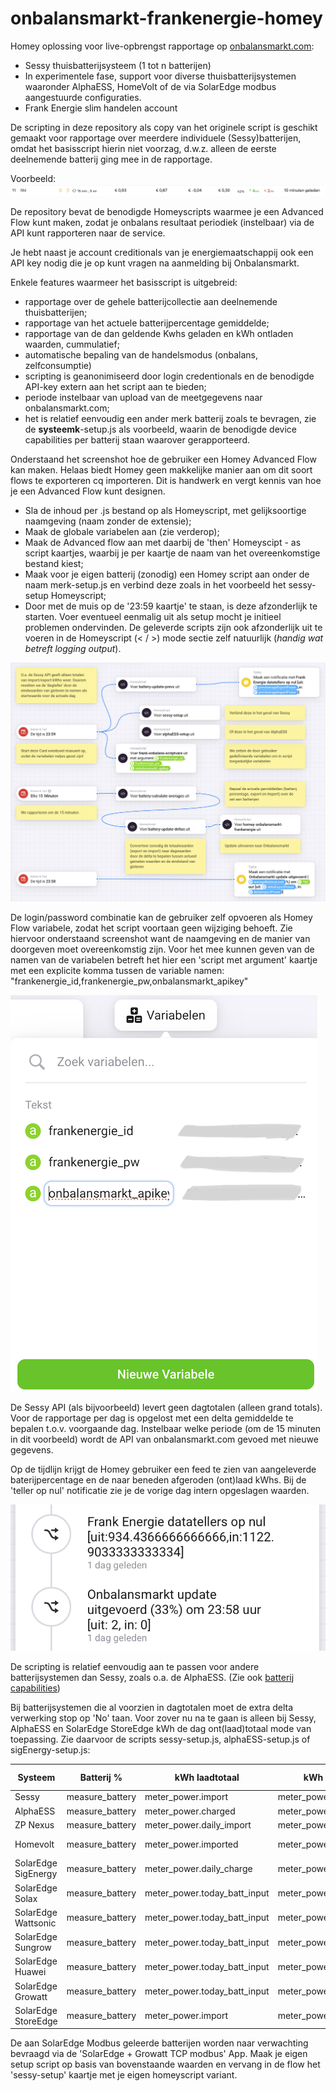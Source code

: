 # onbalansmarkt-frankenergie-homey

Homey oplossing voor live-opbrengst rapportage op [onbalansmarkt.com](https://onbalansmarkt.com):

- Sessy thuisbatterijsysteem (1 tot n batterijen)
- In experimentele fase, support voor diverse thuisbatterijsystemen waaronder AlphaESS, HomeVolt of de via SolarEdge modbus aangestuurde configuraties.
- Frank Energie slim handelen account

De scripting in deze repository als copy van het originele script is geschikt gemaakt voor rapportage over meerdere individuele (Sessy)batterijen, omdat het basisscript hierin niet voorzag, d.w.z. alleen de eerste deelnemende batterij ging mee in de rapportage.

Voorbeeld:
![hhi-onbalans](./hhi-onbalansmarkt.png)

De repository bevat de benodigde Homeyscripts waarmee je een Advanced Flow kunt maken, zodat je onbalans resultaat periodiek (instelbaar) via de API kunt rapporteren naar de service.

Je hebt naast je account creditionals van je energiemaatschappij ook een API key nodig die je op kunt vragen na aanmelding bij Onbalansmarkt.

Enkele features waarmeer het basisscript is uitgebreid:

- rapportage over de gehele batterijcollectie aan deelnemende thuisbatterijen;
- rapportage van het actuele batterijpercentage gemiddelde;
- rapportage van de dan geldende Kwhs geladen en kWh ontladen waarden, cummulatief;
- automatische bepaling van de handelsmodus (onbalans, zelfconsumptie)
- scripting is geanonimiseerd door login credentionals en de benodigde API-key extern aan het script aan te bieden;
- periode instelbaar van upload van de meetgegevens naar onbalansmarkt.com;
- het is relatief eenvoudig een ander merk batterij zoals te bevragen, zie de **systeemk**-setup.js als voorbeeld, waarin de benodigde device capabilities per batterij staan waarover gerapporteerd. 

Onderstaand het screenshot hoe de gebruiker een Homey Advanced Flow kan maken. Helaas biedt Homey geen makkelijke manier aan om dit soort flows te exporteren cq importeren. Dit is handwerk en vergt kennis van hoe je een Advanced Flow kunt designen.

- Sla de inhoud per .js bestand op als Homeyscript, met gelijksoortige naamgeving (naam zonder de extensie);
- Maak de globale variabelen aan (zie verderop);
- Maak de Advanced flow aan met daarbij de 'then' Homeyscipt - as script kaartjes, waarbij je per kaartje de naam van het overeenkomstige bestand kiest;
- Maak voor je eigen batterij (zonodig) een Homey script aan onder de naam  merk-setup.js en verbind deze zoals in het voorbeeld het sessy-setup Homeyscript;
- Door met de muis op de '23:59 kaartje' te staan, is deze afzonderlijk te starten. Voer eventueel eenmalig uit als setup mocht je initieel problemen ondervinden. De geleverde scripts zijn ook afzonderlijk uit te voeren in de Homeyscript (< / >) mode sectie zelf natuurlijk (*handig wat betreft logging output*).

![Homey-FrankEnergie](./Homey-FrankEnergie.png)

De login/password combinatie kan de gebruiker zelf opvoeren als Homey Flow variabele, zodat het script voortaan geen wijziging behoeft. Zie hiervoor onderstaand screenshot want de naamgeving en de manier van doorgeven moet overeenkomstig zijn. Voor het mee kunnen geven van de namen van de variabelen betreft het hier een 'script met argument' kaartje met een explicite komma tussen de variable namen: "frankenergie_id,frankenergie_pw,onbalansmarkt_apikey"

![Homey-variabelen](./Homey-variabelen.png)

De Sessy API (als bijvoorbeeld) levert geen dagtotalen (alleen grand totals). Voor de rapportage per dag is opgelost met een delta gemiddelde te bepalen t.o.v. voorgaande dag.
Instelbaar welke periode (om de 15 minuten in dit voorbeeld) wordt de API van onbalansmarkt.com gevoed met nieuwe gegevens.

Op de tijdlijn krijgt de Homey gebruiker een feed te zien van aangeleverde baterijpercentage en de naar beneden afgeroden (ont)laad kWhs. Bij de 'teller op nul' notificatie zie je de vorige dag intern opgeslagen waarden.

![Tijdlijn voorbeeld](./Tijdlijn%20voorbeeld.png)

De scripting is relatief eenvoudig aan te passen voor andere batterijsystemen dan Sessy, zoals o.a. de AlphaESS.
(Zie ook [batterij capabilities](./batteries.md))

Bij batterijsystemen die al voorzien in dagtotalen moet de extra delta verwerking stop op 'No' taan. Voor zover nu na te gaan is alleen bij Sessy, AlphaESS en SolarEdge StoreEdge kWh de dag ont(laad)totaal mode van toepassing.
Zie daarvoor de scripts sessy-setup.js, alphaESS-setup.js of sigEnergy-setup.js:

| Systeem | Batterij % | kWh laadtotaal | kWh ontlaadtotaal | Driver-Id | Class | delta verwerking |
|---|---|---|---|---|---|---|
| Sessy | measure_battery | meter_power.import | meter_power.export | sessy | battery | Yes |
| AlphaESS | measure_battery | meter_power.charged | meter_power.discharged | alpaess | battery | Yes |
| ZP Nexus | measure_battery | meter_power.daily_import | meter_power.daily_export |  zonneplan | battery | No |
| Homevolt | measure_battery | meter_power.imported | meter_power.exported | homevolt-battery | battery | Yes |
| SolarEdge SigEnergy | measure_battery | meter_power.daily_charge | meter_power.daily_discharge | sigenergy  | solarpanel | No |
| SolarEdge Solax | measure_battery | meter_power.today_batt_input | meter_power.today_batt_output | solax | solarpanel | No |
| SolarEdge Wattsonic | measure_battery | meter_power.today_batt_input | meter_power.today_batt_output | wattsonic | solarpanel | No |
| SolarEdge Sungrow | measure_battery | meter_power.today_batt_input | meter_power.today_batt_output | sungrow | solarpanel | No |
| SolarEdge Huawei | measure_battery | meter_power.today_batt_input | meter_power.today_batt_output | huawei | solarpanel | No |
| SolarEdge Growatt | measure_battery | meter_power.today_batt_input | meter_power.today_batt_output | growatt | solarpanel | No |
| SolarEdge StoreEdge | measure_battery | meter_power.import | meter_power.export | storeedge | solarpanel | Yes |

De aan SolarEdge Modbus geleerde batterijen worden naar verwachting bevraagd via de 'SolarEdge + Growatt TCP modbus' App. Maak je eigen setup script op basis van bovenstaande waarden en vervang in de flow het 'sessy-setup' kaartje met je eigen homeyscript variant.
